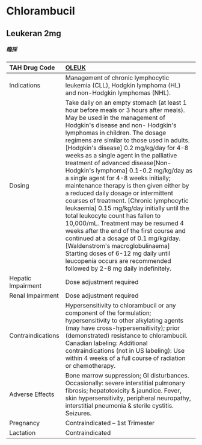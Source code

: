 # Chlorambucil

## Leukeran 2mg

##### 臨採

| TAH Drug Code      | [OLEUK](https://www.tahsda.org.tw/drugs/hissearch.php?drug_code=OLEUK)                                                                                                                                                                                                                                                                                                                                                                                                                                                                                                                                                                                                                                                                                                                                                                                                                                                                          |
|:-------------------|:------------------------------------------------------------------------------------------------------------------------------------------------------------------------------------------------------------------------------------------------------------------------------------------------------------------------------------------------------------------------------------------------------------------------------------------------------------------------------------------------------------------------------------------------------------------------------------------------------------------------------------------------------------------------------------------------------------------------------------------------------------------------------------------------------------------------------------------------------------------------------------------------------------------------------------------------|
| Indications        | Management of chronic lymphocytic leukemia (CLL), Hodgkin lymphoma (HL) and non-Hodgkin lymphomas (NHL).                                                                                                                                                                                                                                                                                                                                                                                                                                                                                                                                                                                                                                                                                                                                                                                                                                        |
| Dosing             | Take daily on an empty stomach (at least 1 hour before meals or 3 hours after meals). May be used in the management of Hodgkin's disease and non- Hodgkin's lymphomas in children. The dosage regimens are similar to those used in adults.  [Hodgkin's disease] 0.2 mg/kg/day for 4-8 weeks as a single agent in the palliative treatment of advanced disease[Non-Hodgkin's lymphoma] 0.1-0.2 mg/kg/day as a single agent for 4-8 weeks initially; maintenance therapy is then given either by a reduced daily dosage or intermittent courses of treatment.  [Chronic lymphocytic leukaemia] 0.15 mg/kg/day initially until the total leukocyte count has fallen to 10,000/mL. Treatment may be resumed 4 weeks after the end of the first course and continued at a dosage of 0.1 mg/kg/day. [Waldenstrom's macroglobulinaema] Starting doses of 6-12 mg daily until leucopenia occurs are recommended followed by 2-8 mg daily indefinitely. |
| Hepatic Impairment | Dose adjustment required                                                                                                                                                                                                                                                                                                                                                                                                                                                                                                                                                                                                                                                                                                                                                                                                                                                                                                                        |
| Renal Impairment   | Dose adjustment required                                                                                                                                                                                                                                                                                                                                                                                                                                                                                                                                                                                                                                                                                                                                                                                                                                                                                                                        |
| Contraindications  | Hypersensitivity to chlorambucil or any component of the formulation; hypersensitivity to other alkylating agents (may have cross-hypersensitivity); prior (demonstrated) resistance to chlorambucil. Canadian labeling: Additional contraindications (not in US labeling): Use within 4 weeks of a full course of radiation or chemotherapy.                                                                                                                                                                                                                                                                                                                                                                                                                                                                                                                                                                                                   |
| Adverse Effects    | Bone marrow suppression; GI disturbances. Occasionally: severe interstitial pulmonary fibrosis; hepatotoxicity & jaundice. Fever, skin hypersensitivity, peripheral neuropathy, interstitial pneumonia & sterile cystitis. Seizures.                                                                                                                                                                                                                                                                                                                                                                                                                                                                                                                                                                                                                                                                                                            |
| Pregnancy          | Contraindicated – 1st Trimester                                                                                                                                                                                                                                                                                                                                                                                                                                                                                                                                                                                                                                                                                                                                                                                                                                                                                                                 |
| Lactation          | Contraindicated                                                                                                                                                                                                                                                                                                                                                                                                                                                                                                                                                                                                                                                                                                                                                                                                                                                                                                                                 |

